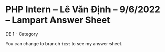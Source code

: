 # PHP Intern – Lê Văn Định – 9/6/2022 – Lampart Answer Sheet

DE 1 - Category

You can change to branch `test` to see my answer sheet.
